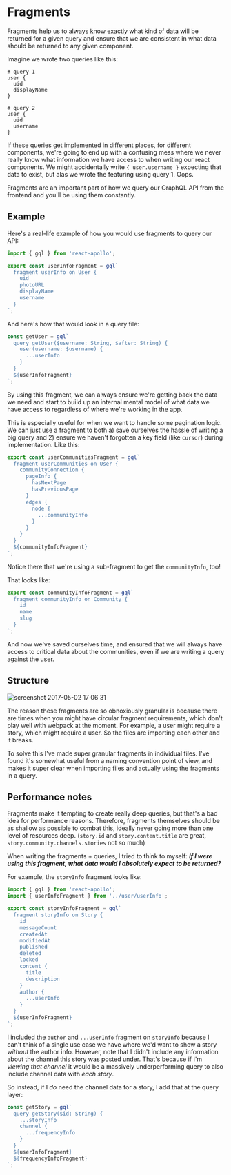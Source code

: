 # Fragments

Fragments help us to always know exactly what kind of data will be returned for a given query and ensure that we are consistent in what data should be returned to any given component.

Imagine we wrote two queries like this:

```
# query 1
user {
  uid
  displayName
}

# query 2
user {
  uid
  username
}
```

If these queries get implemented in different places, for different components, we're going to end up with a confusing mess where we never really know what information we have access to when writing our react components. We might accidentally write `{ user.username }` expecting that data to exist, but alas we wrote the featuring using query 1. Oops.

Fragments are an important part of how we query our GraphQL API from the frontend and you'll be using them constantly.

## Example

Here's a real-life example of how you would use fragments to query our API:

```js
import { gql } from 'react-apollo';

export const userInfoFragment = gql`
  fragment userInfo on User {
    uid
    photoURL
    displayName
    username
  }
`;
```

And here's how that would look in a query file:

```js
const getUser = gql`
  query getUser($username: String, $after: String) {
    user(username: $username) {
      ...userInfo
    }
  }
  ${userInfoFragment}
`;
```

By using this fragment, we can always ensure we're getting back the data we need and start to build up an internal mental model of what data we have access to regardless of where we're working in the app.

This is especially useful for when we want to handle some pagination logic. We can just use a fragment to both a) save ourselves the hassle of writing a big query and 2) ensure we haven't forgotten a key field (like `cursor`) during implementation. Like this:

```js
export const userCommunitiesFragment = gql`
  fragment userCommunities on User {
    communityConnection {
      pageInfo {
        hasNextPage
        hasPreviousPage
      }
      edges {
        node {
          ...communityInfo
        }
      }
    }
  }
  ${communityInfoFragment}
`;
```

Notice there that we're using a sub-fragment to get the `communityInfo`, too!

That looks like:

```js
export const communityInfoFragment = gql`
  fragment communityInfo on Community {
    id
    name
    slug
  }
`;
```

And now we've saved ourselves time, and ensured that we will always have access to critical data about the communities, even if we are writing a query against the user.

## Structure

![screenshot 2017-05-02 17 06 31](https://cloud.githubusercontent.com/assets/1923260/25644273/b6ac5daa-2f59-11e7-916d-2f985fff6237.png)

The reason these fragments are so obnoxiously granular is because there are times when you might have circular fragment requirements, which don't play well with webpack at the moment. For example, a user might require a story, which might require a user. So the files are importing each other and it breaks.

To solve this I've made super granular fragments in individual files. I've found it's somewhat useful from a naming convention point of view, and makes it super clear when importing files and actually using the fragments in a query.

## Performance notes

Fragments make it tempting to create really deep queries, but that's a bad idea for performance reasons. Therefore, fragments themselves should be as shallow as possible to combat this, ideally never going more than one level of resources deep. (`story.id` and `story.content.title` are great, `story.community.channels.stories` not so much)

When writing the fragments + queries, I tried to think to myself:
***If I were using this fragment, what data would I absolutely expect to be returned?***

For example, the `storyInfo` fragment looks like:
```js
import { gql } from 'react-apollo';
import { userInfoFragment } from '../user/userInfo';

export const storyInfoFragment = gql`
  fragment storyInfo on Story {
    id
    messageCount
    createdAt
    modifiedAt
    published
    deleted
    locked
    content {
      title
      description
    }
    author {
      ...userInfo
    }
  }
  ${userInfoFragment}
`;
```

I included the `author` and `...userInfo` fragment on `storyInfo` because I can't think of a single use case we have where we'd want to show a story *without* the author info. However, note that I didn't include any information about the channel this story was posted under. That's because if I'm *viewing that channel* it would be a massively underperforming query to also include channel data with *each story*.

So instead, if I *do* need the channel data for a story, I add that at the query layer:

```js
const getStory = gql`
  query getStory($id: String) {
    ...storyInfo
    channel {
      ...frequencyInfo
    }
  }
  ${userInfoFragment}
  ${frequencyInfoFragment}
`;
```
